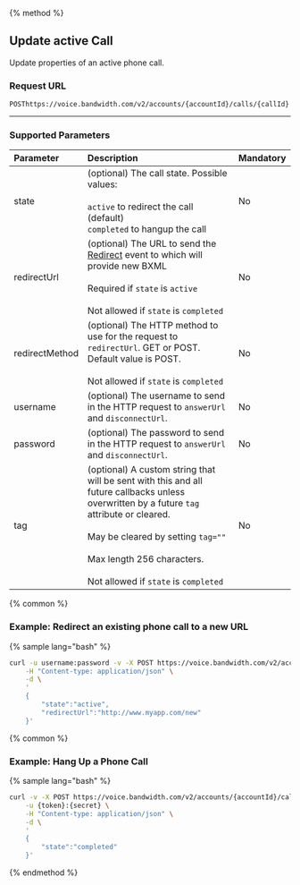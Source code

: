 {% method %}
## Update active Call
Update properties of an active phone call.

### Request URL

<code class="post">POST</code>`https://voice.bandwidth.com/v2/accounts/{accountId}/calls/{callId}`

---

### Supported Parameters

| Parameter       | Description                                                                                                                                                                                                                                                         | Mandatory |
|:----------------|:--------------------------------------------------------------------------------------------------------------------------------------------------------------------------------------------------------------------------------------------------------------------|:----------|
| state           | (optional) The call state. Possible values: <br><br> `active` to redirect the call (default)<br>`completed` to hangup the call<br>                                                                                                                                  | No        |
| redirectUrl     | (optional) The URL to send the [Redirect](../../bxml/callBacks/redirect.md) event to which will provide new BXML<br><br>Required if `state` is `active`<br><br>Not allowed if `state` is `completed`                                                                | No        |
| redirectMethod  | (optional) The HTTP method to use for the request to `redirectUrl`. GET or POST. Default value is POST.<br><br>Not allowed if `state` is `completed`                                                                                                                | No        |
| username        | (optional) The username to send in the HTTP request to `answerUrl` and `disconnectUrl`.                                                                                                                                                                             | No        |
| password        | (optional) The password to send in the HTTP request to `answerUrl` and `disconnectUrl`.                                                                                                                                                                             | No        |
| tag             | (optional) A custom string that will be sent with this and all future callbacks unless overwritten by a future `tag` attribute or cleared.<br><br>May be cleared by setting `tag=""`<br><br>Max length 256 characters.<br><br>Not allowed if `state` is `completed` | No        |

{% common %}
### Example: Redirect an existing phone call to a new URL
{% sample lang="bash" %}

```bash
curl -u username:password -v -X POST https://voice.bandwidth.com/v2/accounts/{accountId}/calls/{callId}\
	-H "Content-type: application/json" \
	-d \
	'
	{
		"state":"active",
		"redirectUrl":"http://www.myapp.com/new"
	}'
```

{% common %}
### Example: Hang Up a Phone Call

{% sample lang="bash" %}

```bash
curl -v -X POST https://voice.bandwidth.com/v2/accounts/{accountId}/calls/{callId}\
	-u {token}:{secret} \
	-H "Content-type: application/json" \
	-d \
	'
	{
		"state":"completed"
	}'
```

{% endmethod %}
